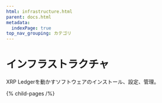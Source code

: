 ```yaml
---
html: infrastructure.html
parent: docs.html
metadata:
  indexPage: true
top_nav_grouping: カテゴリ
---
```

# インフラストラクチャ

XRP Ledgerを動かすソフトウェアのインストール、設定、管理。

{% child-pages /%}
